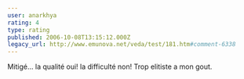 ```yaml
---
user: anarkhya
rating: 4
type: rating
published: 2006-10-08T13:15:12.000Z
legacy_url: http://www.emunova.net/veda/test/181.htm#comment-6338
---
```

Mitigé...
la qualité oui!
la difficulté non!
Trop elitiste a mon gout.